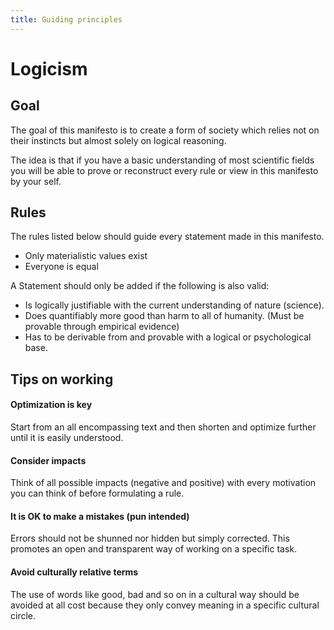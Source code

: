 ```yaml
---
title: Guiding principles
---
```


# Logicism

## Goal

The goal of this manifesto is to create a form of society which relies not
on their instincts but almost solely on logical reasoning.

The idea is that if you have a basic understanding of most scientific fields
you will be able to prove or reconstruct every rule or view in this manifesto
by your self.

## Rules

The rules listed below should guide every statement made in this manifesto.
* Only materialistic values exist
* Everyone is equal

A Statement should only be added if the following is also valid:
* Is logically justifiable with the current understanding of nature (science).
* Does quantifiably more good than harm to all of humanity. (Must be provable
through empirical evidence)
* Has to be derivable from and provable with a logical or psychological base.

## Tips on working 

#### Optimization is key

Start from an all encompassing text and then shorten and optimize further until
it is easily understood.

#### Consider impacts

Think of all possible impacts (negative and positive) with every motivation
you can think of before formulating a rule.

#### It is OK to make a mistakes (pun intended)

Errors should not be shunned nor hidden but simply corrected. This promotes
an open and transparent way of working on a specific task.

#### Avoid culturally relative terms

The use of words like good, bad and so on in a cultural way should be avoided
at all cost because they only convey meaning in a specific cultural circle.
